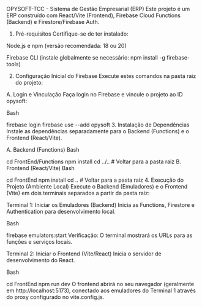 OPYSOFT-TCC - Sistema de Gestão Empresarial (ERP)
Este projeto é um ERP construído com React/Vite (Frontend), Firebase Cloud Functions (Backend) e Firestore/Firebase Auth.

1. Pré-requisitos
Certifique-se de ter instalado:

Node.js e npm (versão recomendada: 18 ou 20)

Firebase CLI (instale globalmente se necessário: npm install -g firebase-tools)

2. Configuração Inicial do Firebase
Execute estes comandos na pasta raiz do projeto:

A. Login e Vinculação
Faça login no Firebase e vincule o projeto ao ID opysoft:

Bash

firebase login
firebase use --add opysoft
3. Instalação de Dependências
Instale as dependências separadamente para o Backend (Functions) e o Frontend (React/Vite).

A. Backend (Functions)
Bash

cd FrontEnd/Functions
npm install
cd ../.. # Voltar para a pasta raiz
B. Frontend (React/Vite)
Bash

cd FrontEnd
npm install
cd .. # Voltar para a pasta raiz
4. Execução do Projeto (Ambiente Local)
Execute o Backend (Emuladores) e o Frontend (Vite) em dois terminais separados a partir da pasta raiz:

Terminal 1: Iniciar os Emuladores (Backend)
Inicia as Functions, Firestore e Authentication para desenvolvimento local.

Bash

firebase emulators:start
Verificação: O terminal mostrará os URLs para as funções e serviços locais.

Terminal 2: Iniciar o Frontend (Vite/React)
Inicia o servidor de desenvolvimento do React.

Bash

cd FrontEnd
npm run dev
O frontend abrirá no seu navegador (geralmente em http://localhost:5173), conectado aos emuladores do Terminal 1 através do proxy configurado no vite.config.js.
